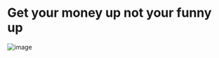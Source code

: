 # Get your money up not your funny up

![image](https://github.com/aloshTM/aloshTM/assets/74996153/da6786b1-750e-40f3-bebe-4f3124da82b0)


